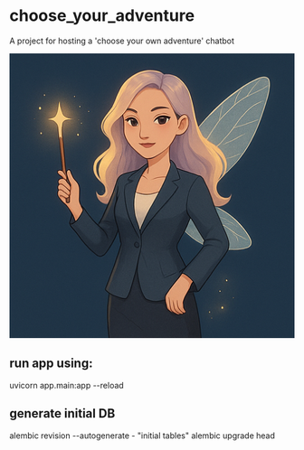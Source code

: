 # choose_your_adventure
A project for hosting a 'choose your own adventure' chatbot

![Adventure Image](./static/pixiquest_small1.png "Choose Your Adventure")


## run app using:
uvicorn app.main:app --reload


## generate initial DB 
alembic revision --autogenerate - "initial tables"
alembic upgrade head